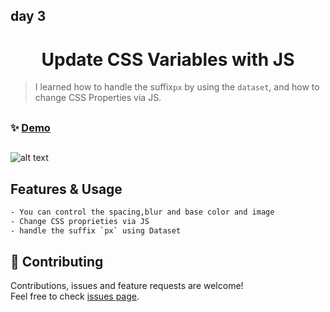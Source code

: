 ## day 3

<h1 align="center"> Update CSS Variables with JS </h1>

> I learned how to handle the suffix`px` by using the `dataset`, and how to change CSS Properties via JS.

##

### ✨ [Demo](https://mosaif00.github.io/30-Days-JavaScript-Challenge/03-CSS-Variables/index.html)

##

![alt text](./screen03.gif)

## Features & Usage

```sh
- You can control the spacing,blur and base color and image
- Change CSS proprieties via JS
- handle the suffix `px` using Dataset
```

## 🤝 Contributing

Contributions, issues and feature requests are welcome!<br />Feel free to check [issues page](https://github.com/MoSaif00/BookMarker-App/issues).
